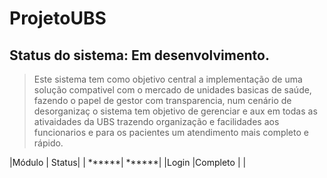 # ProjetoUBS 
  
## Status  do sistema:  Em desenvolvimento.      

>Este sistema tem como objetivo central a implementação de uma solução compativel com o mercado de unidades basicas de saúde, fazendo o papel de gestor com transparencia, num cenário de desorganizaç o sistema tem objetivo de gerenciar e aux em todas as ativaidades da  UBS trazendo organização e facilidades aos funcionarios e para os pacientes um atendimento mais completo e rápido. 


|Módulo | Status|
| ******| ******|
|Login |Completo |
|
